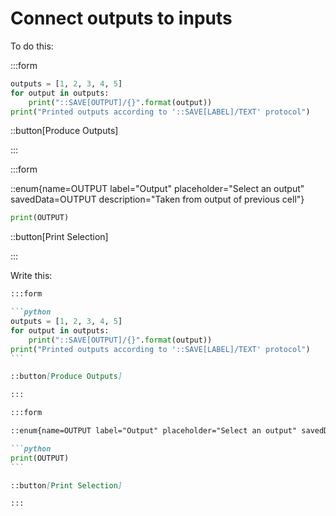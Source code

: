 # Connect outputs to inputs

To do this:

:::form

```python
outputs = [1, 2, 3, 4, 5]
for output in outputs:
    print("::SAVE[OUTPUT]/{}".format(output))
print("Printed outputs according to '::SAVE[LABEL]/TEXT' protocol")
```

::button[Produce Outputs]

:::

:::form

::enum{name=OUTPUT label="Output" placeholder="Select an output" savedData=OUTPUT description="Taken from output of previous cell"}

```python
print(OUTPUT)
```

::button[Print Selection]

:::

Write this:

````markdown
:::form

```python
outputs = [1, 2, 3, 4, 5]
for output in outputs:
    print("::SAVE[OUTPUT]/{}".format(output))
print("Printed outputs according to '::SAVE[LABEL]/TEXT' protocol")
```

::button[Produce Outputs]

:::

:::form

::enum{name=OUTPUT label="Output" placeholder="Select an output" savedData=OUTPUT description="Taken from output of previous cell"}

```python
print(OUTPUT)
```

::button[Print Selection]

:::
````
